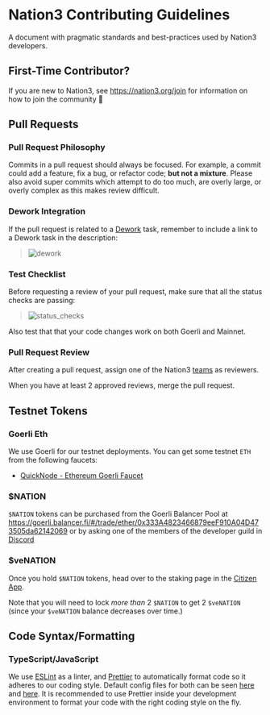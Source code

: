 # Nation3 Contributing Guidelines

A document with pragmatic standards and best-practices used by Nation3 developers.

## First-Time Contributor?

If you are new to Nation3, see https://nation3.org/join for information on how to join the community 💚

## Pull Requests

### Pull Request Philosophy

Commits in a pull request should always be focused. For example, a commit could add a feature, fix a bug, or refactor code; **but not a mixture**. Please also avoid super commits which attempt to do too much, are overly large, or overly complex as this makes review difficult.

### Dework Integration

If the pull request is related to a [Dework](https://app.dework.xyz/nation3) task, remember to include a link to a Dework task in the description:

> ![dework](https://user-images.githubusercontent.com/95955389/188814985-4208bc7a-a8aa-4f61-a31e-2c6cb7c3249f.png)

### Test Checklist

Before requesting a review of your pull request, make sure that all the status checks are passing:

> ![status_checks](https://user-images.githubusercontent.com/95955389/188814554-191fe7c0-d99a-4b9c-b30b-9e6a5b04b5af.png)

Also test that that your code changes work on both Goerli and Mainnet.

### Pull Request Review

After creating a pull request, assign one of the Nation3 [teams](https://github.com/orgs/nation3/teams) as reviewers.

When you have at least 2 approved reviews, merge the pull request.

## Testnet Tokens

### Goerli Eth

We use Goerli for our testnet deployments. You can get some testnet `ETH` from the following faucets:

- [QuickNode - Ethereum Goerli Faucet](https://faucet.quicknode.com/ethereum/goerli)

### $NATION

`$NATION` tokens can be purchased from the Goerli Balancer Pool at https://goerli.balancer.fi/#/trade/ether/0x333A4823466879eeF910A04D473505da62142069 or by asking one of the members of the developer guild in [Discord](https://discord.gg/nation3)

### $veNATION

Once you hold `$NATION` tokens, head over to the staking page in the [Citizen App](https://app.nation3.org/lock).

Note that you will need to lock _more than_ 2 `$NATION` to get 2 `$veNATION` (since your `$veNATION` balance decreases over time.)

## Code Syntax/Formatting

### TypeScript/JavaScript

We use [ESLint](https://eslint.org) as a linter, and [Prettier](https://prettier.io) to automatically format code so it adheres to our coding style.
Default config files for both can be seen [here](https://github.com/nation3/app/blob/main/ui/.eslintrc) and [here](https://github.com/nation3/app/blob/main/ui/.prettierrc.json). It is recommended to use Prettier inside your development environment to format your code with the right coding style on the fly.
